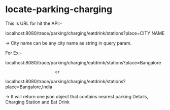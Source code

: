# locate-parking-charging
This is URL for hit the API:-

   localhost:8080/trace/parking/charging/eatdrink/stations?place=CITY NAME
   
-> City name can be any city name as string in query param.

   For Ex:-
   
   localhost:8080/trace/parking/charging/eatdrink/stations?place=Bangalore
   
                          or
                          
   localhost:8080/trace/parking/charging/eatdrink/stations?place=Bangalore,India                       

-> It will return one json object that contains nearest parking Details, Charging Station and Eat Drink
